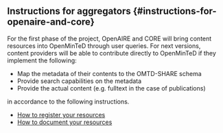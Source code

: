 ## ​Instructions for aggregators {#instructions-for-openaire-and-core}

For the first phase of the project, OpenAIRE and CORE will bring content resources into OpenMinTeD through user queries. For next versions, content providers will be able to contribute directly to OpenMinTeD if they implement the following:

* Map the metadata of their contents to the OMTD-SHARE schema
* Provide search capabilities on the metadata
* Provide the actual content \(e.g. fulltext in the case of publications\)

in accordance to the following instructions.

* [How to register your resources](/guidelines_for_providers_of_publications/how-to-share-your-resources.md)
* [How to document your resources](/guidelines_for_providers_of_publications/how-to-document-your-resources.md)



